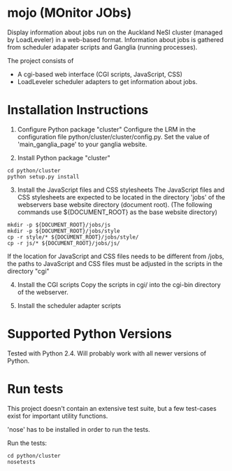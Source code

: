 mojo (MOnitor JObs)
===

Display information about jobs run on the Auckland NeSI cluster (managed by LoadLeveler) in a web-based format.
Information about jobs is gathered from scheduler adapater scripts and Ganglia (running processes).

The project consists of

* A cgi-based web interface (CGI scripts, JavaScript, CSS)
* LoadLeveler scheduler adapters to get information about jobs.


Installation Instructions
===

1. Configure Python package "cluster"
Configure the LRM in the configuration file python/cluster/cluster/config.py.
Set the value of 'main_ganglia_page' to your ganglia website.  
  
2. Install Python package "cluster"   
```
cd python/cluster
python setup.py install
```  
    
3. Install the JavaScript files and CSS stylesheets
The JavaScript files and CSS stylesheets are expected to be located in the directory 'jobs' of the webservers
base website directory (document root).
(The following commands use ${DOCUMENT_ROOT} as the base website directory)  
```
mkdir -p ${DOCUMENT_ROOT}/jobs/js 
mkdir -p ${DOCUMENT_ROOT}/jobs/style
cp -r style/* ${DOCUMENT_ROOT}/jobs/style/
cp -r js/* ${DOCUMENT_ROOT}/jobs/js/ 
```  
If the location for JavaScript and CSS files needs to be different from /jobs, the paths to JavaScript and CSS files
must be adjusted in the scripts in the directory "cgi"
  
4. Install the CGI scripts
Copy the scripts in cgi/ into the cgi-bin directory of the webserver.  
  
5. Install the scheduler adapter scripts 


Supported Python Versions
===

Tested with Python 2.4. Will probably work with all newer versions of Python.


Run tests
=========

This project doesn't contain an extensive test suite, but a few test-cases exist for important utility functions.

'nose' has to be installed in order to run the tests.

Run the tests:

```
cd python/cluster
nosetests
```

